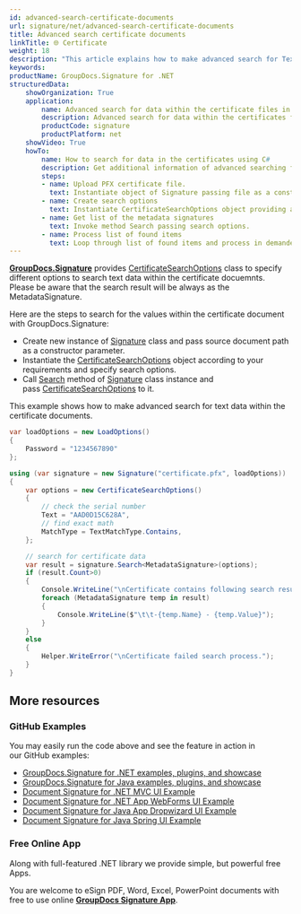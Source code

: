 ```yaml
---
id: advanced-search-certificate-documents
url: signature/net/advanced-search-certificate-documents
title: Advanced search certificate documents
linkTitle: 🌐 Certificate
weight: 18
description: "This article explains how to make advanced search for Text electronic signatures with GroupDocs.Signature API."
keywords: 
productName: GroupDocs.Signature for .NET
structuredData:
    showOrganization: True
    application:    
        name: Advanced search for data within the certificate files in C#    
        description: Advanced search for data within the certificates fast and easily with C# language and GroupDocs.Signature for .NET APIs
        productCode: signature
        productPlatform: net 
    showVideo: True
    howTo:
        name: How to search for data in the certificates using C# 
        description: Get additional information of advanced searching for data within the certificate documents with C#
        steps:
        - name: Upload PFX certificate file.
          text: Instantiate object of Signature passing file as a constructor parameter. You can use either file path or file stream. 
        - name: Create search options 
          text: Instantiate CertificateSearchOptions object providing all demanded data like text or match type.
        - name: Get list of the metadata signatures 
          text: Invoke method Search passing search options.
        - name: Process list of found items
          text: Loop through list of found items and process in demanded way.
---
```

[**GroupDocs.Signature**](https://products.groupdocs.com/signature/net) provides [CertificateSearchOptions](https://reference.groupdocs.com/signature/net/groupdocs.signature.options/certificatesearchoptions) class to specify different options to search text data within the certificate docuemnts. 
Please be aware that the search result will be always as the MetadataSignature.

Here are the steps to search for the values within the certificate document with GroupDocs.Signature:

* Create new instance of [Signature](https://reference.groupdocs.com/signature/net/groupdocs.signature/signature) class and pass source document path as a constructor parameter.
* Instantiate the [CertificateSearchOptions](https://reference.groupdocs.com/signature/net/groupdocs.signature.options/certificatesearchoptions) object according to your requirements and specify search options.
* Call [Search](https://reference.groupdocs.com/signature/net/groupdocs.signature/signature/search) method of [Signature](https://reference.groupdocs.com/signature/net/groupdocs.signature/signature) class instance and pass [CertificateSearchOptions](https://reference.groupdocs.com/signature/net/groupdocs.signature.options/certificatesearchoptions) to it.

This example shows how to make advanced search for text data within the certificate documents.

```csharp
var loadOptions = new LoadOptions()
{
    Password = "1234567890"
};

using (var signature = new Signature("certificate.pfx", loadOptions))
{
    var options = new CertificateSearchOptions()
    {
        // check the serial number
        Text = "AAD0D15C628A",
        // find exact math
        MatchType = TextMatchType.Contains,
    };

    // search for certificate data
    var result = signature.Search<MetadataSignature>(options);
    if (result.Count>0)
    {
        Console.WriteLine("\nCertificate contains following search results");
        foreach (MetadataSignature temp in result)
        {
            Console.WriteLine($"\t\t-{temp.Name} - {temp.Value}");
        }
    }
    else
    {
        Helper.WriteError("\nCertificate failed search process.");
    }
}
```

## More resources

### GitHub Examples

You may easily run the code above and see the feature in action in our GitHub examples:

* [GroupDocs.Signature for .NET examples, plugins, and showcase](https://github.com/groupdocs-signature/GroupDocs.Signature-for-.NET)
* [GroupDocs.Signature for Java examples, plugins, and showcase](https://github.com/groupdocs-signature/GroupDocs.Signature-for-Java)
* [Document Signature for .NET MVC UI Example](https://github.com/groupdocs-signature/GroupDocs.Signature-for-.NET-MVC)
* [Document Signature for .NET App WebForms UI Example](https://github.com/groupdocs-signature/GroupDocs.Signature-for-.NET-WebForms)
* [Document Signature for Java App Dropwizard UI Example](https://github.com/groupdocs-signature/GroupDocs.Signature-for-Java-Dropwizard)
* [Document Signature for Java Spring UI Example](https://github.com/groupdocs-signature/GroupDocs.Signature-for-Java-Spring)

### Free Online App

Along with full-featured .NET library we provide simple, but powerful free Apps.

You are welcome to eSign PDF, Word, Excel, PowerPoint documents with free to use online **[GroupDocs Signature App](https://products.groupdocs.app/signature)**.
